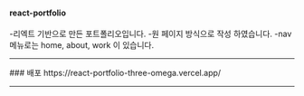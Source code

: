 #### react-portfolio
-리엑트 기반으로 만든 포트폴리오입니다.
-원 페이지 방식으로 작성 하였습니다.
-nav 메뉴로는 home, about, work 이 있습니다.
<hr>
### 배포 
https://react-portfolio-three-omega.vercel.app/
<hr>

